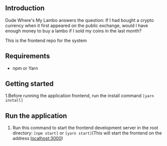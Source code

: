 ## Introduction

Dude Where's My Lambo answers the question: If I had bought a crypto currency when it first appeared on the public exchange, would I have enough money to buy a lambo if I sold my coins in the last month?

This is the frontend repo for the system

## Requirements
* npm or Yarn

## Getting started

1.Before running the application frontend, run the install command ```[yarn install]```


## Run the application

1. Run this command to start the frontend development server in the root directory: ```[npm start]``` or ```[yarn start]```(This will start the frontend on the address [localhost:3000](http://localhost:3000))